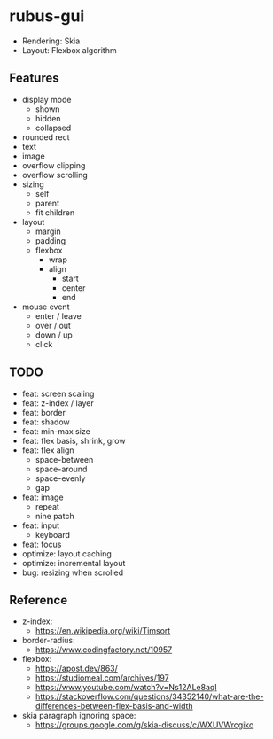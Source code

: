 # rubus-gui

- Rendering: Skia
- Layout: Flexbox algorithm

## Features

- display mode
    - shown
    - hidden
    - collapsed
- rounded rect
- text
- image
- overflow clipping
- overflow scrolling
- sizing
    - self
    - parent
    - fit children
- layout
    - margin
    - padding
    - flexbox
        - wrap
        - align
            - start
            - center
            - end
- mouse event
    - enter / leave
    - over / out
    - down / up
    - click

## TODO

- feat: screen scaling
- feat: z-index / layer
- feat: border
- feat: shadow
- feat: min-max size
- feat: flex basis, shrink, grow
- feat: flex align
    - space-between
    - space-around
    - space-evenly
    - gap
- feat: image
    - repeat
    - nine patch
- feat: input
    - keyboard
- feat: focus
- optimize: layout caching
- optimize: incremental layout
- bug: resizing when scrolled

## Reference

- z-index:
    - <https://en.wikipedia.org/wiki/Timsort>
- border-radius:
    - <https://www.codingfactory.net/10957>
- flexbox:
    - <https://apost.dev/863/>
    - <https://studiomeal.com/archives/197>
    - <https://www.youtube.com/watch?v=Ns12ALe8aqI>
    - <https://stackoverflow.com/questions/34352140/what-are-the-differences-between-flex-basis-and-width>
- skia paragraph ignoring space:
    - <https://groups.google.com/g/skia-discuss/c/WXUVWrcgiko>
